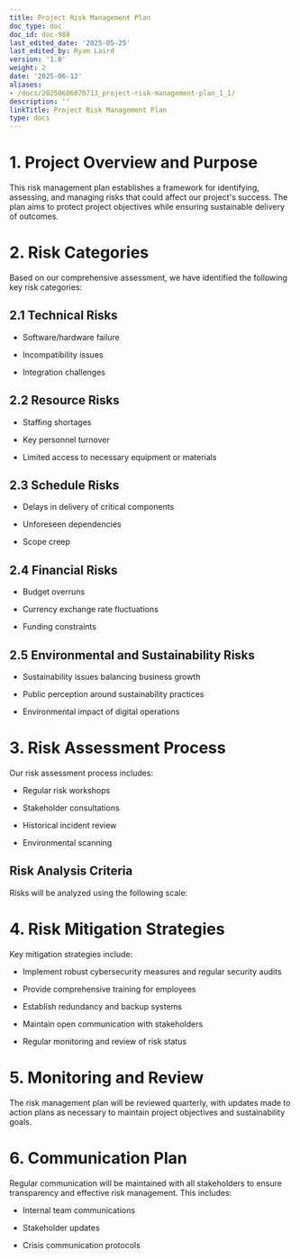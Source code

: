 ```yaml
---
title: Project Risk Management Plan
doc_type: doc
doc_id: doc-988
last_edited_date: '2025-05-25'
last_edited_by: Ryan Laird
version: '1.0'
weight: 2
date: '2025-06-12'
aliases:
- /docs/20250606070713_project-risk-management-plan_1_1/
description: ''
linkTitle: Project Risk Management Plan
type: docs
---
```


# 1. Project Overview and Purpose

This risk management plan establishes a framework for identifying, assessing, and managing risks that could affect our project's success. The plan aims to protect project objectives while ensuring sustainable delivery of outcomes.

# 2. Risk Categories

Based on our comprehensive assessment, we have identified the following key risk categories:

## 2.1 Technical Risks

- Software/hardware failure

- Incompatibility issues

- Integration challenges

## 2.2 Resource Risks

- Staffing shortages

- Key personnel turnover

- Limited access to necessary equipment or materials

## 2.3 Schedule Risks

- Delays in delivery of critical components

- Unforeseen dependencies

- Scope creep

## 2.4 Financial Risks

- Budget overruns

- Currency exchange rate fluctuations

- Funding constraints

## 2.5 Environmental and Sustainability Risks

- Sustainability issues balancing business growth

- Public perception around sustainability practices

- Environmental impact of digital operations

# 3. Risk Assessment Process

Our risk assessment process includes:

- Regular risk workshops

- Stakeholder consultations

- Historical incident review

- Environmental scanning

## Risk Analysis Criteria

Risks will be analyzed using the following scale:

<!-- Unsupported block type: table -->

# 4. Risk Mitigation Strategies

Key mitigation strategies include:

- Implement robust cybersecurity measures and regular security audits

- Provide comprehensive training for employees

- Establish redundancy and backup systems

- Maintain open communication with stakeholders

- Regular monitoring and review of risk status

# 5. Monitoring and Review

The risk management plan will be reviewed quarterly, with updates made to action plans as necessary to maintain project objectives and sustainability goals.

# 6. Communication Plan

Regular communication will be maintained with all stakeholders to ensure transparency and effective risk management. This includes:

- Internal team communications

- Stakeholder updates

- Crisis communication protocols
